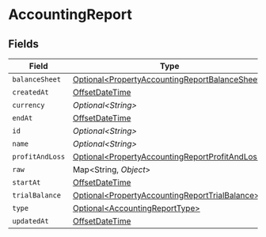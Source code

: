# AccountingReport


## Fields

| Field                                                                                                            | Type                                                                                                             | Required                                                                                                         | Description                                                                                                      |
| ---------------------------------------------------------------------------------------------------------------- | ---------------------------------------------------------------------------------------------------------------- | ---------------------------------------------------------------------------------------------------------------- | ---------------------------------------------------------------------------------------------------------------- |
| `balanceSheet`                                                                                                   | [Optional\<PropertyAccountingReportBalanceSheet>](../../models/shared/PropertyAccountingReportBalanceSheet.md)   | :heavy_minus_sign:                                                                                               | N/A                                                                                                              |
| `createdAt`                                                                                                      | [OffsetDateTime](https://docs.oracle.com/javase/8/docs/api/java/time/OffsetDateTime.html)                        | :heavy_minus_sign:                                                                                               | N/A                                                                                                              |
| `currency`                                                                                                       | *Optional\<String>*                                                                                              | :heavy_minus_sign:                                                                                               | N/A                                                                                                              |
| `endAt`                                                                                                          | [OffsetDateTime](https://docs.oracle.com/javase/8/docs/api/java/time/OffsetDateTime.html)                        | :heavy_minus_sign:                                                                                               | N/A                                                                                                              |
| `id`                                                                                                             | *Optional\<String>*                                                                                              | :heavy_minus_sign:                                                                                               | N/A                                                                                                              |
| `name`                                                                                                           | *Optional\<String>*                                                                                              | :heavy_minus_sign:                                                                                               | N/A                                                                                                              |
| `profitAndLoss`                                                                                                  | [Optional\<PropertyAccountingReportProfitAndLoss>](../../models/shared/PropertyAccountingReportProfitAndLoss.md) | :heavy_minus_sign:                                                                                               | N/A                                                                                                              |
| `raw`                                                                                                            | Map\<String, *Object*>                                                                                           | :heavy_minus_sign:                                                                                               | N/A                                                                                                              |
| `startAt`                                                                                                        | [OffsetDateTime](https://docs.oracle.com/javase/8/docs/api/java/time/OffsetDateTime.html)                        | :heavy_minus_sign:                                                                                               | N/A                                                                                                              |
| `trialBalance`                                                                                                   | [Optional\<PropertyAccountingReportTrialBalance>](../../models/shared/PropertyAccountingReportTrialBalance.md)   | :heavy_minus_sign:                                                                                               | N/A                                                                                                              |
| `type`                                                                                                           | [Optional\<AccountingReportType>](../../models/shared/AccountingReportType.md)                                   | :heavy_minus_sign:                                                                                               | N/A                                                                                                              |
| `updatedAt`                                                                                                      | [OffsetDateTime](https://docs.oracle.com/javase/8/docs/api/java/time/OffsetDateTime.html)                        | :heavy_minus_sign:                                                                                               | N/A                                                                                                              |